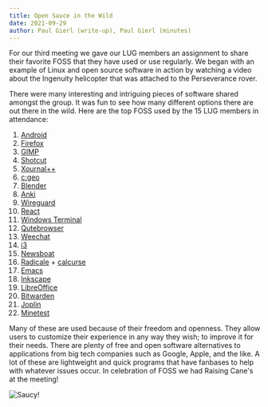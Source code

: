 ```yaml
---
title: Open Sauce in the Wild 
date: 2021-09-29
author: Paul Gierl (write-up), Paul Gierl (minutes)
---
```


For our third meeting we gave our LUG members an assignment to share their 
favorite FOSS that they have used or use regularly. We began with an 
example of Linux and open source software in action by watching a video 
about the Ingenuity helicopter that was attached to the Perseverance rover.

There were many interesting and intriguing pieces of software shared amongst
the group. It was fun to see how many different options there are out there
in the wild. Here are the top FOSS used by the 15 LUG members in attendance:

1. [Android]
2. [Firefox]
3. [GIMP]
4. [Shotcut]
5. [Xournal++]
6. [c:geo]
7. [Blender]
8. [Anki]
9. [Wireguard]
10. [React]
11. [Windows Terminal]
12. [Qutebrowser]
13. [Weechat]
14. [i3]
15. [Newsboat]
16. [Radicale] + [calcurse]
17. [Emacs]
18. [Inkscape]
19. [LibreOffice]
20. [Bitwarden]
21. [Joplin]
22. [Minetest]

Many of these are used because of their freedom and openness. They allow users 
to customize their experience in any way they wish; to improve it for their 
needs. There are plenty of free and open software alternatives to applications 
from big tech companies such as Google, Apple, and the like. A lot of these 
are lightweight and quick programs that have fanbases to help with whatever 
issues occur. In celebration of FOSS we had Raising Cane's at the meeting!

<img src="../assets/img/2021-09-29-sauce.jpg" alt="Saucy!">

[Android]: https://www.android.com/
[Firefox]: https://www.mozilla.org/en-US/firefox/new/
[GIMP]: https://www.gimp.org/
[Shotcut]: https://shotcut.org/
[Xournal++]: https://xournalpp.github.io/
[c:geo]: https://www.cgeo.org/
[Blender]: https://www.blender.org/
[Anki]: https://apps.ankiweb.net/
[Wireguard]: https://www.wireguard.com/
[React]: https://reactjs.org/
[Windows Terminal]: https://docs.microsoft.com/en-us/windows/terminal/
[Qutebrowser]: https://qutebrowser.org/
[Weechat]: https://weechat.org/
[i3]: https://i3wm.org/
[Newsboat]: https://newsboat.org/
[Radicale]: https://radicale.org/3.0.html
[calcurse]: https://calcurse.org/
[Emacs]: https://www.gnu.org/software/emacs/
[Inkscape]: https://inkscape.org/
[LibreOffice]: https://www.libreoffice.org/
[Bitwarden]: https://bitwarden.com/
[Joplin]: https://joplinapp.org/
[Minetest]: https://www.minetest.net/
